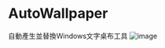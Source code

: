 # AutoWallpaper
自動產生並替換Windows文字桌布工具
![image](https://user-images.githubusercontent.com/31580253/128237606-53e6535d-6b8b-463f-aea8-193e60e067e9.png)
